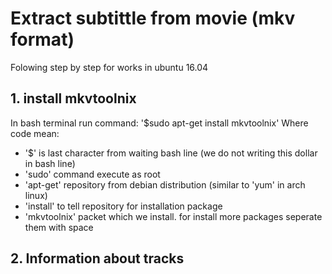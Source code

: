 # Extract subtittle from movie (mkv format) #
Folowing step by step for works in ubuntu 16.04
## 1. install mkvtoolnix ##
In bash terminal run command:
'$sudo apt-get install mkvtoolnix'
Where code mean:
- '$' is last character from waiting bash line (we do not writing this dollar in bash line)
- 'sudo' command execute as root
- 'apt-get' repository from debian distribution (similar to 'yum' in arch linux)
- 'install' to tell repository for installation package
- 'mkvtoolnix' packet which we install. for install more packages seperate them with space
## 2. Information about tracks ##

